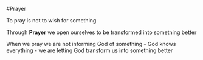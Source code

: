 #Prayer

To pray is not to wish for something

Through **Prayer** we open ourselves to be transformed into something better

When we pray we are not informing God of something - God knows everything - we are letting God transform us into something better

